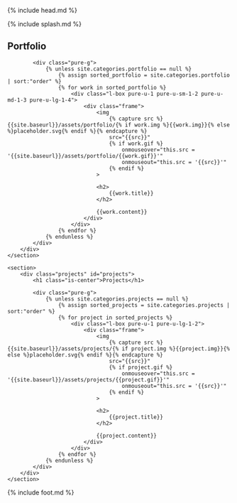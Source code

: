 {% include head.md %}

{% include splash.md %}

<div class="content-wrapper">
    <section>
        <div class="portfolio" id="portfolio">
            <h1 class="is-center">Portfolio</h1>

            <div class="pure-g">
                {% unless site.categories.portfolio == null %}
                    {% assign sorted_portfolio = site.categories.portfolio | sort:"order" %}
                    {% for work in sorted_portfolio %}
                        <div class="l-box pure-u-1 pure-u-sm-1-2 pure-u-md-1-3 pure-u-lg-1-4">
                            <div class="frame">
                                <img
                                    {% capture src %}{{site.baseurl}}/assets/portfolio/{% if work.img %}{{work.img}}{% else %}placeholder.svg{% endif %}{% endcapture %}
                                    src="{{src}}"
                                    {% if work.gif %}
                                        onmouseover="this.src = '{{site.baseurl}}/assets/portfolio/{{work.gif}}'"
                                        onmouseout="this.src = '{{src}}'"
                                    {% endif %}
                                >

                                <h2>
                                    {{work.title}}
                                </h2>

                                {{work.content}}
                            </div>
                        </div>
                    {% endfor %}
                {% endunless %}
            </div>
        </div>
    </section>
    
    <section>
        <div class="projects" id="projects">
            <h1 class="is-center">Projects</h1>

            <div class="pure-g">
                {% unless site.categories.projects == null %}
                    {% assign sorted_projects = site.categories.projects | sort:"order" %}
                    {% for project in sorted_projects %}
                        <div class="l-box pure-u-1 pure-u-lg-1-2">
                            <div class="frame">
                                <img
                                    {% capture src %}{{site.baseurl}}/assets/projects/{% if project.img %}{{project.img}}{% else %}placeholder.svg{% endif %}{% endcapture %}
                                    src="{{src}}"
                                    {% if project.gif %}
                                        onmouseover="this.src = '{{site.baseurl}}/assets/projects/{{project.gif}}'"
                                        onmouseout="this.src = '{{src}}'"
                                    {% endif %}
                                >

                                <h2>
                                    {{project.title}}
                                </h2>

                                {{project.content}}
                            </div>
                        </div>
                    {% endfor %}
                {% endunless %}
            </div>
        </div>
    </section>
</div>

{% include foot.md %}
